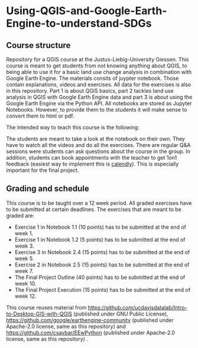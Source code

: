 # Using-QGIS-and-Google-Earth-Engine-to-understand-SDGs
## Course structure
Repository for a QGIS course at the Justus-Liebig-University Giessen. This course is meant to get students from not knowing anything about QGIS, to being able to use it for a basic land use change analysis in combination with Google Earth Engine. The materials consits of juypter notebook. Those contain explanations, videos and exercises. All data for the exercises is also in this repository. Part 1 is about QGIS basics, part 2 tackles land use analysis in QGIS with Google Earth Engine data and part 3 is about using the Google Earth Engine via the Python API. All notebooks are stored as Jupyter Notebooks. However, to provide them to the students it will make sense to convert them to html or pdf. 

The intended way to teach this course is the following:

The students are meant to take a look at the notebook on their own. They have to watch all the videos and do all the exercises. There are regular Q&A sessions were students can ask questions about the course in the group. In addition, students can book appointments with the teacher to get 1on1 feedback (easiest way to implement this is [calendly](https://calendly.com/)). This is especially important for the final project. 

## Grading and schedule


This course is to be taught over a 12 week period. All graded exercises have to be submitted at certain deadlines. The exercises that are meant to be graded are: 

* Exercise 1 in Notebook 1.1 (10 points) has to be submitted at the end of week 1. 
* Exercise 1 in Notebook 1.2 (5 points) has to be submitted at the end of week 3. 
* Exercise 3 in Notebook 2.4 (15 points) has to be submitted at the end of week 5. 
* Exercise 2 in Notebook 2.5 (15 points) has to be submitted at the end of week 7. 
* The Final Project Outline (40 points) has to be submitted at the end of week 10. 
* The Final Project Execution (15 points) has to be submitted at the end of week 12. 



This course reuses material from https://github.com/ucdavisdatalab/Intro-to-Desktop-GIS-with-QGIS (published under GNU Public License), https://github.com/google/earthengine-community (published under Apache-2.0 license, same as this repository) and https://github.com/csaybar/EEwPython (published under Apache-2.0 license, same as this repository) .
